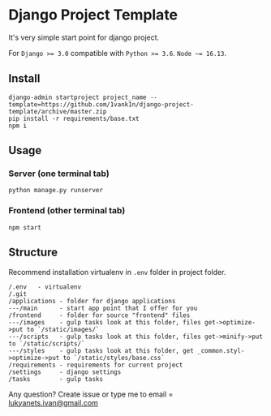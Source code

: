 # Django Project Template

It's very simple start point for django project.

For `Django >= 3.0` compatible with `Python >= 3.6`. `Node ~= 16.13`.

## Install

	django-admin startproject project_name --template=https://github.com/1vank1n/django-project-template/archive/master.zip
	pip install -r requirements/base.txt
	npm i

## Usage

### Server (one terminal tab)
	python manage.py runserver

### Frontend (other terminal tab)
	npm start


## Structure

Recommend installation virtualenv in `.env` folder in project folder.

```
/.env	- virtualenv
/.git
/applications - folder for django applications
---/main      - start app point that I offer for you
/frontend     - folder for source "frontend" files
---/images    - gulp tasks look at this folder, files get->optimize->put to `/static/images/`
---/scripts   - gulp tasks look at this folder, files get->minify->put to `/static/scripts/`
---/styles    - gulp tasks look at this folder, get _common.styl->optimize->put to `/static/styles/base.css`
/requirements - requirements for current project
/settings     - django settings
/tasks        - gulp tasks
```

Any question? Create issue or type me to email = lukyanets.ivan@gmail.com
